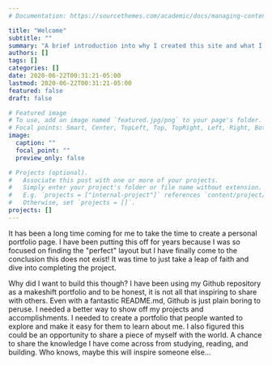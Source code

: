 ```yaml
---
# Documentation: https://sourcethemes.com/academic/docs/managing-content/

title: "Welcome"
subtitle: ""
summary: "A brief introduction into why I created this site and what I hope to accomplish."
authors: []
tags: []
categories: []
date: 2020-06-22T00:31:21-05:00
lastmod: 2020-06-22T00:31:21-05:00
featured: false
draft: false

# Featured image
# To use, add an image named `featured.jpg/png` to your page's folder.
# Focal points: Smart, Center, TopLeft, Top, TopRight, Left, Right, BottomLeft, Bottom, BottomRight.
image:
  caption: ""
  focal_point: ""
  preview_only: false

# Projects (optional).
#   Associate this post with one or more of your projects.
#   Simply enter your project's folder or file name without extension.
#   E.g. `projects = ["internal-project"]` references `content/project/deep-learning/index.md`.
#   Otherwise, set `projects = []`.
projects: []
---
```


It has been a long time coming for me to take the time to create a personal portfolio page. I have been putting this off for years because I was so focused on finding the "perfect" layout but I have finally come to the conclusion this does not exist! It was time to just take a leap of faith and dive into completing the project. 

Why did I want to build this though? I have been using my Github repository as a makeshift portfolio and to be honest, it is not all that inspiring to share with others. Even with a fantastic README.md, Github is just plain boring to peruse. I needed a better way to show off my projects and accomplishments. I needed to create a portfolio that people wanted to explore and make it easy for them to learn about me. I also figured this could be an opportunity to share a piece of myself with the world. A chance to share the knowledge I have come across from studying, reading, and building. Who knows, maybe this will inspire someone else...